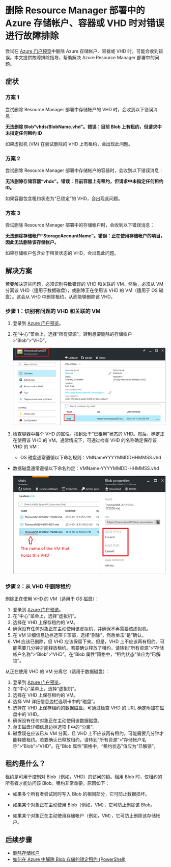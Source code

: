 <properties
	pageTitle="删除 Resource Manager 部署中的 Azure 存储帐户、容器或 VHD 时对错误进行故障排除 | Azure"
	description="删除 Resource Manager 部署中的 Azure 存储帐户、容器或 VHD 时对错误进行故障排除"
	services="storage"
	documentationCenter=""
	authors="genlin"
	manager="felixwu"
	editor="na"
	tags="storage"/>  


<tags
	ms.service="storage"
	ms.workload="na"
	ms.tgt_pltfrm="na"
	ms.devlang="na"
	ms.topic="article"
	ms.date="10/17/2016"
	wacn.date="11/07/2016"
	ms.author="genli;dougiman"/>  


# 删除 Resource Manager 部署中的 Azure 存储帐户、容器或 VHD 时对错误进行故障排除

尝试在 [Azure 门户预览](https://portal.azure.cn)中删除 Azure 存储帐户、容器或 VHD 时，可能会收到错误。本文提供故障排除指导，帮助解决 Azure Resource Manager 部署中的问题。


## 症状

### 方案 1

尝试删除 Resource Manager 部署中存储帐户的 VHD 时，会收到以下错误消息：

**无法删除 Blob“vhds/BlobName.vhd”。错误：目前 Blob 上有租约，但请求中未指定任何租约 ID**

如果虚拟机 (VM) 在尝试删除的 VHD 上有租约，会出现此问题。

### 方案 2

尝试删除 Resource Manager 部署中存储帐户的容器时，会收到以下错误消息：

**无法删除存储容器“vhds”。错误：目前容器上有租约，但请求中未指定任何租约 ID。**

如果容器包含租约状态为“已锁定”的 VHD，会出现此问题。

### 方案 3

尝试删除 Resource Manager 部署中的存储帐户时，会收到以下错误消息：

**无法删除存储帐户“StorageAccountName”。错误：正在使用存储帐户的项目，因此无法删除该存储帐户。**

如果存储帐户包含处于租赁状态的 VHD，会出现此问题。

## 解决方案

若要解决这些问题，必须识别导致错误的 VHD 和关联的 VM。然后，必须从 VM 分离该 VHD（适用于数据磁盘），或删除正在使用该 VHD 的 VM（适用于 OS 磁盘）。这会从 VHD 中删除租约，从而能够删除该 VHD。

### 步骤 1：识别有问题的 VHD 和关联的 VM


1. 登录到 [Azure 门户预览](https://portal.azure.cn)。
2. 在“中心”菜单上，选择“所有资源”。转到想要删除的存储帐户 >“Blob”>“VHD”。

	![locateVHD1.png](./media/storage-resource-manager-cannot-delete-storage-account-container-vhd/opencontainer.png)  


3. 检查容器中每个 VHD 的属性。找到处于“已租用”状态的 VHD。然后，确定正在使用该 VHD 的 VM。通常情况下，可通过检查 VHD 的名称确定保存该 VHD 的 VM：

	- OS 磁盘通常遵循以下命名规则：VMNameYYYYMMDDHHMMSS.vhd

  - 数据磁盘通常遵循以下命名约定：VMName-YYYYMMDD-HHMMSS.vhd

	![locatevm.png](./media/storage-resource-manager-cannot-delete-storage-account-container-vhd/locatevm.png)  


### 步骤 2：从 VHD 中删除租约

删除正在使用 VHD 的 VM（适用于 OS 磁盘）：

1.	登录到 [Azure 门户预览](https://portal.azure.cn)。
2.	在“中心”菜单上，选择“虚拟机”。
3.	选择在 VHD 上保存租约的 VM。
4.	确保没有任何对象正在主动使用该虚拟机，并确保不再需要该虚拟机。
5.	在 VM 详细信息边栏选项卡顶部，选择“删除”，然后单击“是”确认。
6.	VM 应该已删除，但 VHD 应该保留下来。但是，VHD 上不应该再有租约。可能需要几分钟才能释放租约。若要确认释放了租约，请转到“所有资源”>“存储帐户名称”>“Blob”>“VHD”。在“Blob 属性”窗格中，“租约状态”值应为“已解锁”。

从正在使用 VHD 的 VM 分离它（适用于数据磁盘）：

1.	登录到 [Azure 门户预览](https://portal.azure.cn)。
2.	在“中心”菜单上，选择“虚拟机”。
3.	选择在 VHD 上保存租约的 VM。
4.	选择 VM 详细信息边栏选项卡中的“磁盘”。
5.	选择在 VHD 上保存租约的数据磁盘。可通过检查 VHD 的 URL 确定附加在磁盘中的 VHD。
6.	确保没有任何对象正在主动使用该数据磁盘。
7.	单击磁盘详细信息边栏选项卡中的“分离”。
8.	磁盘现在应该已从 VM 分离，且 VHD 上不应该再有租约。可能需要几分钟才能释放租约。若要确认已释放租约，请转到“所有资源”>“存储帐户名称”>“Blob”>“VHD”。在“Blob 属性”窗格中，“租约状态”值应为“已解锁”。

## 租约是什么？

租约是可用于控制对 Blob（例如，VHD）的访问的锁。租用 Blob 时，仅租约的所有者才能访问该 Blob。租约非常重要，原因如下：

-	如果多个所有者尝试同时写入 Blob 的相同部分，它可防止数据损坏。

-	如果某个对象正在主动使用 Blob（例如，VM），它可防止删除该 Blob。

-	如果某个对象正在主动使用存储帐户（例如，VM），它可防止删除该存储帐户。



## 后续步骤

- [删除存储帐户](/documentation/articles/storage-create-storage-account/#delete-a-storage-account)
- [如何在 Azure 中解除 Blob 存储的锁定租约 (PowerShell)](https://gallery.technet.microsoft.com/scriptcenter/How-to-break-the-locked-c2cd6492)

<!---HONumber=Mooncake_1031_2016-->